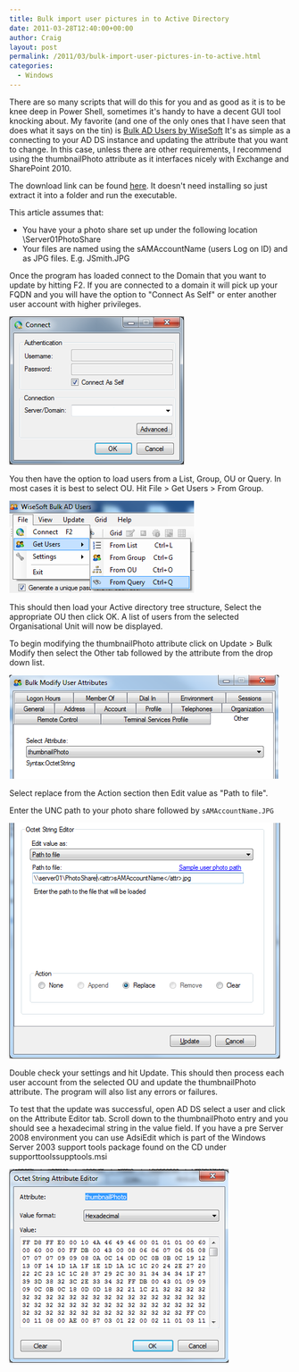 ```yaml
---
title: Bulk import user pictures in to Active Directory
date: 2011-03-28T12:40:00+00:00
author: Craig
layout: post
permalink: /2011/03/bulk-import-user-pictures-in-to-active.html
categories:
  - Windows
---
```


There are so many scripts that will do this for you and as good as it is to be knee deep in Power Shell, sometimes it's handy to have a decent GUI tool knocking about.
My favorite (and one of the only ones that I have seen that does what it says on the tin) is [Bulk AD Users by WiseSoft](http://www.wisesoft.co.uk/software/bulkadusers/default.aspx) It's as simple as a connecting to your AD DS instance and updating the attribute that you want to change. In this case, unless there are other requirements, I recommend using the thumbnailPhoto attribute as it interfaces nicely with Exchange and SharePoint 2010.

<!--more-->

The download link can be found [here](http://www.wisesoft.co.uk/software/bulkadusers/default.aspx). It doesn't need installing so just extract it into a folder and run the executable.

This article assumes that:

* You have your a photo share set up under the following location \Server01PhotoShare
* Your files are named using the sAMAccountName (users Log on ID) and as JPG files. E.g. JSmith.JPG

Once the program has loaded connect to the Domain that you want to update by hitting F2. If you are connected to a domain it will pick up your FQDN and you will have the option to "Connect As Self" or enter another user account with higher privileges.

![connect](/assets/images/connect.png)

You then have the option to load users from a List, Group, OU or Query. In most cases it is best to select OU. Hit File > Get Users > From Group.

![Groups](/assets/images/Load%20Group.png)

This should then load your Active directory tree structure, Select the appropriate OU then click OK. A list of users from the selected Organisational Unit will now be displayed.

To begin modifying the thumbnailPhoto attribute click on Update > Bulk Modify then select the Other tab followed by the attribute from the drop down list.

![UserAttribute](/assets/images/User%20Attribs.png)

Select replace from the Action section then Edit value as "Path to file".

Enter the UNC path to your photo share followed by `sAMAccountName.JPG`

![UNC](/assets/images/UNC.png)

Double check your settings and hit Update. This should then process each user account from the selected OU and update the thumbnailPhoto attribute. The program will also list any errors or failures.

To test that the update was successful, open AD DS select a user and click on the Attribute Editor tab. Scroll down to the thumbnailPhoto entry and you should see a hexadecimal string in the value field. If you have a pre Server 2008 environment you can use AdsiEdit which is part of the Windows Server 2003 support tools package found on the CD under supporttoolssupptools.msi

![Attribute](/assets/images/Attribute.png)
